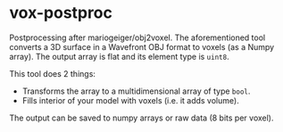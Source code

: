 # vox-postproc

Postprocessing after mariogeiger/obj2voxel. The aforementioned tool converts a
3D surface in a Wavefront OBJ format to voxels (as a Numpy array). The output
array is flat and its element type is `uint8`.

This tool does 2 things:

* Transforms the array to a multidimensional array of type `bool`.
* Fills interior of your model with voxels (i.e. it adds volume).

The output can be saved to numpy arrays or raw data (8 bits per voxel).
